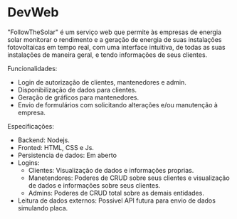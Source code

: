 # DevWeb

"FollowTheSolar" é um serviço web que permite às empresas de energia solar monitorar o rendimento e a geração de energia de suas instalações fotovoltaicas em tempo real, com uma interface intuitiva, de todas as suas instalações de maneira geral, e tendo informações de seus clientes.

Funcionalidades: 
* Login de autorização de clientes, mantenedores e admin.
* Disponibilização de dados para clientes.
* Geração de gráficos para mantenedores.
* Envio de formulários com solicitando alterações e/ou manutenção à empresa.

Especificações:
* Backend: Nodejs.
* Fronted: HTML, CSS e Js.
* Persistencia de dados: Em aberto
* Logins:
  * Clientes: Visualização de dados e informações proprias.
  * Manetendores: Poderes de CRUD sobre seus clientes e visualização de dados e informações sobre seus clientes.
  * Admins: Poderes de CRUD total sobre as demais entidades.
* Leitura de dados externos: Possivel API futura para envio de dados simulando placa.

